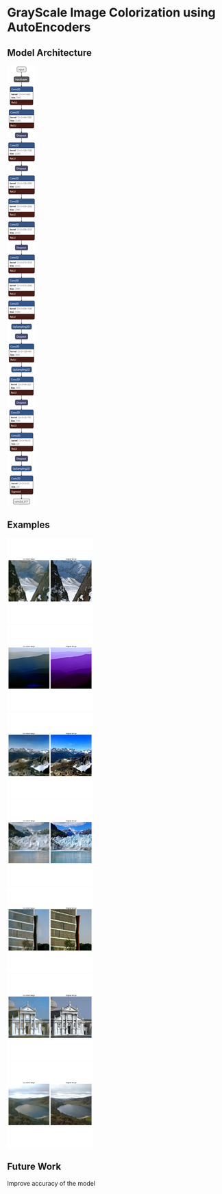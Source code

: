 # GrayScale Image Colorization using AutoEncoders

## Model Architecture

<img src="model_architecture.png"> <br>

## Examples

<img src="results/image_1.jpg" width="200"> <br>
<img src="results/image_9.jpg" width="200"> <br>
<img src="results/image_16.jpg" width="200"> <br>
<img src="results/image_20.jpg" width="200"> <br>
<img src="results/image_60.jpg" width="200"> <br>
<img src="results/image_89.jpg" width="200"> <br>
<img src="results/image_119.jpg" width="200"> <br>



## Future Work

Improve accuracy of the model
